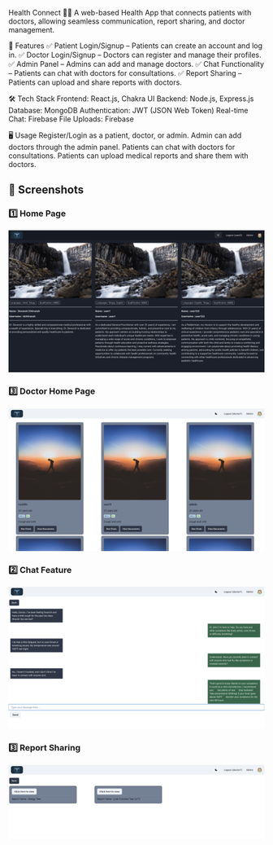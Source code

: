 Health Connect 🏥💬
A web-based Health App that connects patients with doctors, allowing seamless communication, report sharing, and doctor management.

🚀 Features
✅ Patient Login/Signup – Patients can create an account and log in.
✅ Doctor Login/Signup – Doctors can register and manage their profiles.
✅ Admin Panel – Admins can add and manage doctors.
✅ Chat Functionality – Patients can chat with doctors for consultations.
✅ Report Sharing – Patients can upload and share reports with doctors.


🛠️ Tech Stack
Frontend: React.js, Chakra UI
Backend: Node.js, Express.js
Database: MongoDB
Authentication: JWT (JSON Web Token)
Real-time Chat: Firebase
File Uploads: Firebase


🖥️ Usage
Register/Login as a patient, doctor, or admin.
Admin can add doctors through the admin panel.
Patients can chat with doctors for consultations.
Patients can upload medical reports and share them with doctors.

## 📸 Screenshots

### 1️⃣ Home Page  
![Home Page](screenshots/HomePage.png)


### 3️⃣ Doctor Home Page 
![Doctor Home Page](screenshots/DoctorHomePage.png)

### 2️⃣ Chat Feature  
![Chat Feature](screenshots/Chat.png)

### 3️⃣ Report Sharing  
![Report Sharing](screenshots/Reports.png)
